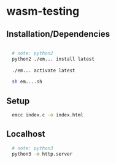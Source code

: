 # wasm-testing

## Installation/Dependencies
```sh

  # note: python2
  python2 ./em... install latest
  
  ./em... activate latest
  
  sh em....sh

```


## Setup
```sh
  emcc index.c -o index.html
```

## Localhost
```sh
  # note: python3
  python3 -m http.server 
```
